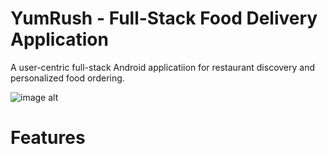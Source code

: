 # YumRush - Full-Stack Food Delivery Application
A user-centric full-stack Android applicatiion for restaurant discovery and personalized food ordering.


![image alt](https://github.com/robinrb7/YumRush/blob/8e1909f02f101d39597b201b128903b3dbcc8613/Delivery1.jpg)
# Features 

